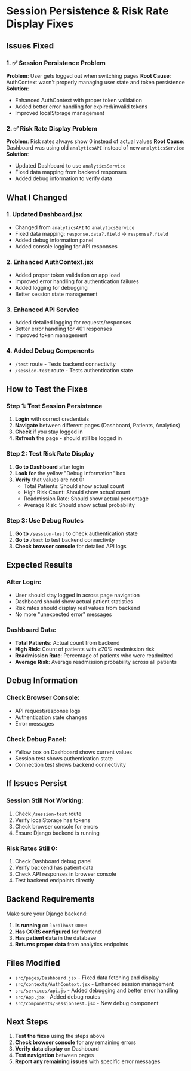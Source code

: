 # Session Persistence & Risk Rate Display Fixes

## Issues Fixed

### 1. ✅ Session Persistence Problem
**Problem**: User gets logged out when switching pages
**Root Cause**: AuthContext wasn't properly managing user state and token persistence
**Solution**: 
- Enhanced AuthContext with proper token validation
- Added better error handling for expired/invalid tokens
- Improved localStorage management

### 2. ✅ Risk Rate Display Problem  
**Problem**: Risk rates always show 0 instead of actual values
**Root Cause**: Dashboard was using old `analyticsAPI` instead of new `analyticsService`
**Solution**:
- Updated Dashboard to use `analyticsService`
- Fixed data mapping from backend responses
- Added debug information to verify data

## What I Changed

### 1. Updated Dashboard.jsx
- Changed from `analyticsAPI` to `analyticsService`
- Fixed data mapping: `response.data?.field` → `response?.field`
- Added debug information panel
- Added console logging for API responses

### 2. Enhanced AuthContext.jsx
- Added proper token validation on app load
- Improved error handling for authentication failures
- Added logging for debugging
- Better session state management

### 3. Enhanced API Service
- Added detailed logging for requests/responses
- Better error handling for 401 responses
- Improved token management

### 4. Added Debug Components
- `/test` route - Tests backend connectivity
- `/session-test` route - Tests authentication state

## How to Test the Fixes

### Step 1: Test Session Persistence
1. **Login** with correct credentials
2. **Navigate** between different pages (Dashboard, Patients, Analytics)
3. **Check** if you stay logged in
4. **Refresh** the page - should still be logged in

### Step 2: Test Risk Rate Display
1. **Go to Dashboard** after login
2. **Look for** the yellow "Debug Information" box
3. **Verify** that values are not 0:
   - Total Patients: Should show actual count
   - High Risk Count: Should show actual count  
   - Readmission Rate: Should show actual percentage
   - Average Risk: Should show actual probability

### Step 3: Use Debug Routes
1. **Go to** `/session-test` to check authentication state
2. **Go to** `/test` to test backend connectivity
3. **Check browser console** for detailed API logs

## Expected Results

### After Login:
- User should stay logged in across page navigation
- Dashboard should show actual patient statistics
- Risk rates should display real values from backend
- No more "unexpected error" messages

### Dashboard Data:
- **Total Patients**: Actual count from backend
- **High Risk**: Count of patients with ≥70% readmission risk
- **Readmission Rate**: Percentage of patients who were readmitted
- **Average Risk**: Average readmission probability across all patients

## Debug Information

### Check Browser Console:
- API request/response logs
- Authentication state changes
- Error messages

### Check Debug Panel:
- Yellow box on Dashboard shows current values
- Session test shows authentication state
- Connection test shows backend connectivity

## If Issues Persist

### Session Still Not Working:
1. Check `/session-test` route
2. Verify localStorage has tokens
3. Check browser console for errors
4. Ensure Django backend is running

### Risk Rates Still 0:
1. Check Dashboard debug panel
2. Verify backend has patient data
3. Check API responses in browser console
4. Test backend endpoints directly

## Backend Requirements

Make sure your Django backend:
1. **Is running** on `localhost:8000`
2. **Has CORS configured** for frontend
3. **Has patient data** in the database
4. **Returns proper data** from analytics endpoints

## Files Modified

- `src/pages/Dashboard.jsx` - Fixed data fetching and display
- `src/contexts/AuthContext.jsx` - Enhanced session management
- `src/services/api.js` - Added debugging and better error handling
- `src/App.jsx` - Added debug routes
- `src/components/SessionTest.jsx` - New debug component

## Next Steps

1. **Test the fixes** using the steps above
2. **Check browser console** for any remaining errors
3. **Verify data display** on Dashboard
4. **Test navigation** between pages
5. **Report any remaining issues** with specific error messages
